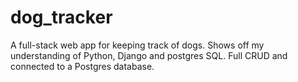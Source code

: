 # dog_tracker
A full-stack web app for keeping track of dogs. Shows off my understanding of Python, Django and postgres SQL. Full CRUD and connected to a Postgres database.
